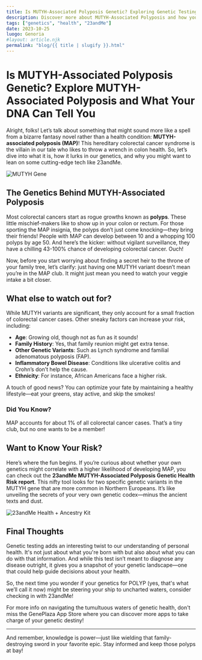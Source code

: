 ```yaml
---
title: Is MUTYH-Associated Polyposis Genetic? Exploring Genetic Testing with 23andMe
description: Discover more about MUTYH-Associated Polyposis and how your DNA could reveal important health insights. 
tags: ["genetics", "health", "23andMe"]
date: 2023-10-25
luogo: Genoria
#layout: article.njk
permalink: "blog/{{ title | slugify }}.html"
---
```


# Is MUTYH-Associated Polyposis Genetic? Explore MUTYH-Associated Polyposis and What Your DNA Can Tell You

Alright, folks! Let’s talk about something that might sound more like a spell from a bizarre fantasy novel rather than a health condition: **MUTYH-associated polyposis (MAP)**! This hereditary colorectal cancer syndrome is the villain in our tale who likes to throw a wrench in colon health. So, let’s dive into what it is, how it lurks in our genetics, and why you might want to lean on some cutting-edge tech like 23andMe.

![MUTYH Gene](https://lh6.googleusercontent.com/nxnkSFNyGh1oV0oT_AH0V0pA5K5BEl3w5O8RVs_X7Ct3xv-DcBor0Ne7kDX1-tghU2AgsDs5bBTi2ciJtVSGaNpPSM3hcbRSB1Tm3Emv64ONDpvZzcjBcq3Q5qSha_tG8pS7IRW6)

## The Genetics Behind MUTYH-Associated Polyposis

Most colorectal cancers start as rogue growths known as **polyps**. These little mischief-makers like to show up in your colon or rectum. For those sporting the MAP insignia, the polyps don’t just come knocking—they bring their friends! People with MAP can develop between 10 and a whopping 100 polyps by age 50. And here’s the kicker: without vigilant surveillance, they have a chilling 43-100% chance of developing colorectal cancer. Ouch!

Now, before you start worrying about finding a secret heir to the throne of your family tree, let’s clarify: just having one MUTYH variant doesn’t mean you’re in the MAP club. It might just mean you need to watch your veggie intake a bit closer.

## What else to watch out for?

While MUTYH variants are significant, they only account for a small fraction of colorectal cancer cases. Other sneaky factors can increase your risk, including:

- **Age**: Growing old, though not as fun as it sounds!
- **Family History**: Yes, that family reunion might get extra tense.
- **Other Genetic Variants**: Such as Lynch syndrome and familial adenomatous polyposis (FAP).
- **Inflammatory Bowel Disease**: Conditions like ulcerative colitis and Crohn’s don’t help the cause.
- **Ethnicity**: For instance, African Americans face a higher risk.

A touch of good news? You can optimize your fate by maintaining a healthy lifestyle—eat your greens, stay active, and skip the smokes!

### Did You Know?

MAP accounts for about 1% of all colorectal cancer cases. That’s a tiny club, but no one wants to be a member!

## Want to Know Your Risk?

Here’s where the fun begins. If you’re curious about whether your own genetics might correlate with a higher likelihood of developing MAP, you can check out the **23andMe MUTYH-Associated Polyposis Genetic Health Risk report**. This nifty tool looks for two specific genetic variants in the MUTYH gene that are more common in Northern Europeans. It’s like unveiling the secrets of your very own genetic codex—minus the ancient texts and dust.

![23andMe Health + Ancestry Kit](https://www.23andme.com/wp-content/uploads/sites/2/2022/03/HA-Kit-Image-1.png)

## Final Thoughts

Genetic testing adds an interesting twist to our understanding of personal health. It's not just about what you're born with but also about what you can do with that information. And while this test isn’t meant to diagnose any disease outright, it gives you a snapshot of your genetic landscape—one that could help guide decisions about your health.

So, the next time you wonder if your genetics for POLYP (yes, that's what we’ll call it now) might be steering your ship to uncharted waters, consider checking in with 23andMe!

For more info on navigating the tumultuous waters of genetic health, don't miss the GenePlaza App Store where you can discover more apps to take charge of your genetic destiny!

---

And remember, knowledge is power—just like wielding that family-destroying sword in your favorite epic. Stay informed and keep those polyps at bay!